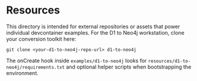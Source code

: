 # Resources

This directory is intended for external repositories or assets that power individual devcontainer examples. For the D1 to Neo4j workstation, clone your conversion toolkit here:

```
git clone <your-d1-to-neo4j-repo-url> d1-to-neo4j
```

The onCreate hook inside `examples/d1-to-neo4j` looks for `resources/d1-to-neo4j/requirements.txt` and optional helper scripts when bootstrapping the environment.
